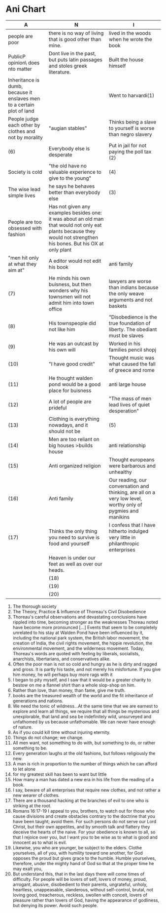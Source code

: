 # Ani Chart

|                   A                      |                      N                         |                          I                       |
|------------------------------------------|------------------------------------------------|--------------------------------------------------|
| people are poor                          | there is no way of living that is good other than mine. | lived in the woods when he wrote the book        |
| PublicP opinion\ does nto matter         | Dont live in the past, but puts latin passages and stoles greek literature. | Built the house himself                          |
| Inheritance is dumb, because it enslaves men to a certain plot of land |                  | Went to harvardi(1)                              |
| People judge each other by clothes and not by morality | "augian stables"                 | Thinks being a slave to yourself is worse than negro slavery |
| (6)                                      | Everybody else is desperate                    | Put in jail for not paying the poll tax (2)       |
| Society is cold                          | "the old have no valuable experience to give to the young" | (4)                                              |
| The wise lead simple lives               | he says he behaves better than everybody else  | (3)                                              |
| People are too obsessed with fashion     | Has not given any examples besides one: it was about an old man that would not only eat plants because they would not strengthen his bones. But his OX at only plant |   |
| "men hit only at what they aim at"       | A editor would not edit his book               | anti family                                      |
| (7)                                      | He minds his own buisness, but then wonders why his townsmen will not admit him into town office | lawyers are worse than indians because the only weave arguments and not baskets |
| (8)                                      | His townspeople did not like him               | "Disobedience is the true foundation of liberty. The obediant must be slaves |
| (9)                                      | He was an outcast by his own will              | Worked in his families pencil shopj            |
| (10)                                     | "I have good credit"                           | Thought music was what caused the fall of greece and rome |
| (11)                                     | He thought walden pond would be a good place for buisness | anti large house                      |
| (12)                                     | A lot of people are prideful                   | "The mass of men lead lives of quiet desperation" |
| (13)                                     | Clothing is everything nowadays, and it should not be | (5)                                       |
| (14)                                     | Men are too reliant on big houses >builds house    | anti relationship                                |
| (15)                                     | Anti organized religion                        | Thought europeans were barbarous and unhealthy   |
| (16)                                     | Anti family                                    | Our reading, our conversation and thinking, are all on a very low level, worthy only of pygmies and manikins |
| (17)                                     | Thinks the only thing you need to survive is food and yourself |  I confess that I have hitherto indulged very little in philanthropic enterprises     |
|					   | Heaven is under our feet as well as over our heads. |						|
|					   | (18)	                                         |						|
|					   | (19)	                                         |	                        		|
|					   | (20)                                                |	            				|





1. The thorough society
2. The Theory, Practice & Influence of Thoreau's Civil Disobedience
3. Thoreau's careful observations and devastating conclusions have rippled into time, becoming stronger as the weaknesses Thoreau noted have become more pronounced [...] Events that seem to be completely unrelated to his stay at Walden Pond have been influenced by it, including the national park system, the British labor movement, the creation of India, the civil rights movement, the hippie revolution, the environmental movement, and the wilderness movement. Today, Thoreau's words are quoted with feeling by liberals, socialists, anarchists, libertarians, and conservatives alike.
4. Often the poor man is not so cold and hungry as he is dirty and ragged and gross. It is partly his taste, and not merely his misfortune. If you give him money, he will perhaps buy more rags with it
5. I began to pity myself, and I saw that it would be a greater charity to bestow on me a flannel shirt than a whole slop-shop on him.
6. Rather than love, than money, than fame, give me truth.
7. books are the treasured wealth of the world and the fit inheritance of generations and nations.
8. We need the tonic of wildness...At the same time that we are earnest to explore and learn all things, we require that all things be mysterious and unexplorable, that land and sea be indefinitely wild, unsurveyed and unfathomed by us because unfathomable. We can never have enough of nature.
9. As if you could kill time without injuring eternity.
10. Things do not change; we change.
11. All men want, not something to do with, but something to do, or rather something to be.
12. Every generation laughs at the old fashions, but follows religiously the new.
13. A man is rich in proportion to the number of things which he can afford to let alone
14. for my greatest skill has been to want but little
15. How many a man has dated a new era in his life from the reading of a book.
16. I say, beware of all enterprises that require new clothes, and not rather a new wearer of clothes.
17. There are a thousand hacking at the branches of evil to one who is striking at the root.
18. Romans 16:17-19 I appeal to you, brothers, to watch out for those who cause divisions and create obstacles contrary to the doctrine that you have been taught; avoid them. For such persons do not serve our Lord Christ, but their own appetites, and by smooth talk and flattery they deceive the hearts of the naive. For your obedience is known to all, so that I rejoice over you, but I want you to be wise as to what is good and innocent as to what is evil.
19. Likewise, you who are younger, be subject to the elders. Clothe yourselves, all of you, with humility toward one another, for God opposes the proud but gives grace to the humble. Humble yourselves, therefore, under the mighty hand of God so that at the proper time he may exalt you,
20. But understand this, that in the last days there will come times of difficulty. For people will be lovers of self, lovers of money, proud, arrogant, abusive, disobedient to their parents, ungrateful, unholy, heartless, unappeasable, slanderous, without self-control, brutal, not loving good, treacherous, reckless, swollen with conceit, lovers of pleasure rather than lovers of God, having the appearance of godliness, but denying its power. Avoid such people.
